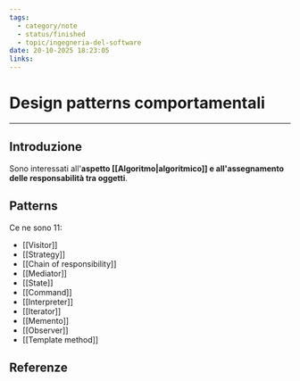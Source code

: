```yaml
---
tags:
  - category/note
  - status/finished
  - topic/ingegneria-del-software
date: 20-10-2025 18:23:05
links:
---
```

# Design patterns comportamentali
---
## Introduzione
Sono interessati all'**aspetto [[Algoritmo|algoritmico]] e all'assegnamento delle responsabilità tra oggetti**.

## Patterns
Ce ne sono 11:
- [[Visitor]]
- [[Strategy]]
- [[Chain of responsibility]]
- [[Mediator]]
- [[State]]
- [[Command]]
- [[Interpreter]]
- [[Iterator]]
- [[Memento]]
- [[Observer]]
- [[Template method]]

## Referenze